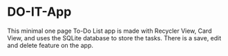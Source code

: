 # DO-IT-App
This minimal one page To-Do List app is made with Recycler View, Card View, and uses the SQLite database to store the tasks. There is a save, edit and delete feature on the app.
